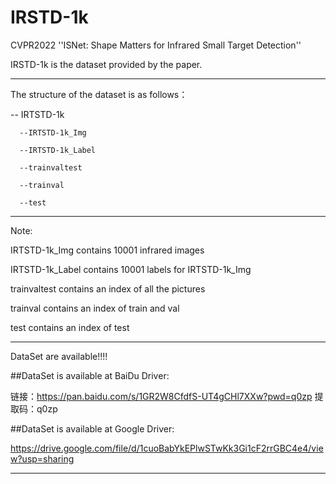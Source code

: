 # IRSTD-1k
CVPR2022 ''ISNet: Shape Matters for Infrared Small Target Detection''

IRSTD-1k is the dataset provided by the paper.
___________________________________________________________________________________

The structure of the dataset is as follows：

-- IRTSTD-1k

      --IRTSTD-1k_Img
      
      --IRTSTD-1k_Label
      
      --trainvaltest
      
      --trainval
      
      --test
___________________________________________________________________________________
Note:

IRTSTD-1k_Img contains 10001 infrared images

IRTSTD-1k_Label contains 10001 labels for IRTSTD-1k_Img

trainvaltest contains an index of all the pictures

trainval contains an index of train and val

test contains an index of test

___________________________________________________________________________________
DataSet are available!!!!

##DataSet is available at BaiDu Driver:

链接：https://pan.baidu.com/s/1GR2W8CfdfS-UT4gCHl7XXw?pwd=q0zp 
提取码：q0zp

##DataSet is available at Google Driver:

https://drive.google.com/file/d/1cuoBabYkEPlwSTwKk3Gi1cF2rrGBC4e4/view?usp=sharing
____________________________________________________________________________________
